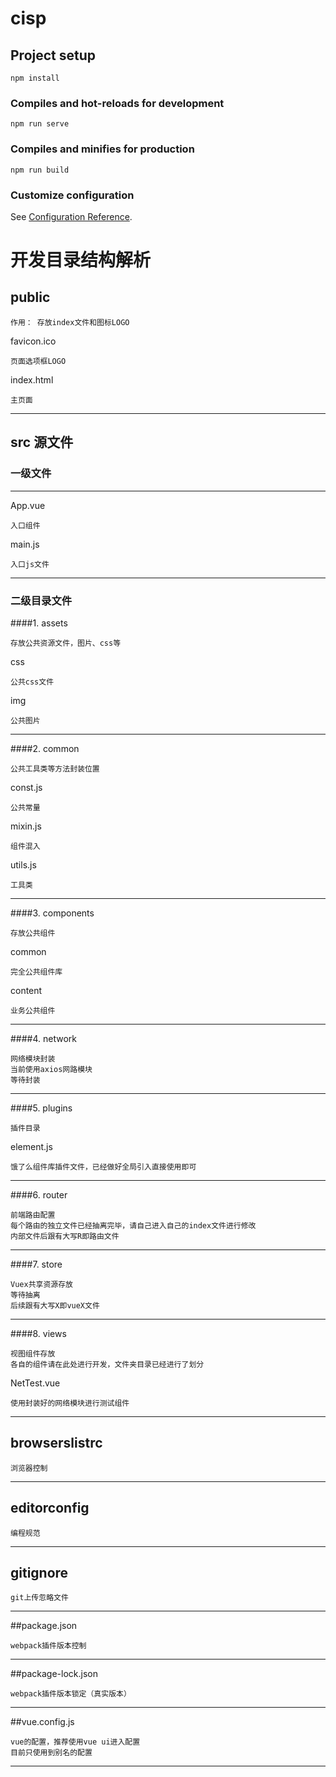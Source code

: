 # cisp

## Project setup
```
npm install
```

### Compiles and hot-reloads for development
```
npm run serve
```

### Compiles and minifies for production
```
npm run build
```

### Customize configuration
See [Configuration Reference](https://cli.vuejs.org/config/).


# 开发目录结构解析
## public
```
作用： 存放index文件和图标LOGO
```
favicon.ico
```
页面选项框LOGO
```
index.html
```
主页面
```
***
## src 源文件

### 一级文件
***
App.vue
```
入口组件
```
main.js
```
入口js文件
```

***
### 二级目录文件
####1. assets
```
存放公共资源文件，图片、css等
```
css
```
公共css文件
```
img
```
公共图片
```
***
####2. common
```
公共工具类等方法封装位置
```
const.js
```
公共常量
```
mixin.js
```
组件混入
```
utils.js
```
工具类
```
***
####3. components
```
存放公共组件
```
common
```
完全公共组件库
```
content
```
业务公共组件
```
***
####4. network
```
网络模块封装
当前使用axios网路模块
等待封装
```
***
####5. plugins
```
插件目录
```
element.js
```
饿了么组件库插件文件，已经做好全局引入直接使用即可
```
***
####6. router
```
前端路由配置
每个路由的独立文件已经抽离完毕，请自己进入自己的index文件进行修改
内部文件后跟有大写R即路由文件
```

***

####7. store
```
Vuex共享资源存放
等待抽离
后续跟有大写X即vueX文件
```
***
####8. views
```
视图组件存放
各自的组件请在此处进行开发，文件夹目录已经进行了划分
```

NetTest.vue
```
使用封装好的网络模块进行测试组件
```
***
## browserslistrc
```
浏览器控制
```
***
## editorconfig
```
编程规范
```
***
## gitignore
```
git上传忽略文件
```
***
##package.json
```
webpack插件版本控制
```
***
##package-lock.json
```
webpack插件版本锁定（真实版本）
```
***
##vue.config.js
```
vue的配置，推荐使用vue ui进入配置
目前只使用到别名的配置
```
***
